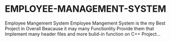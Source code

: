 # EMPLOYEE-MANAGEMENT-SYSTEM
Employee Mangement System  Employee Mangement System is the my Best Project in Overall Beacause it may many Functionlity Provide them that Implement many header files and more bulid-in function  on C++ Project...
